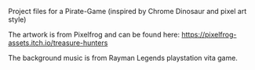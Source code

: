 Project files for a Pirate-Game (inspired by Chrome Dinosaur and pixel art style)

The artwork is from Pixelfrog and can be found here: https://pixelfrog-assets.itch.io/treasure-hunters

The background music is from Rayman Legends playstation vita game.
